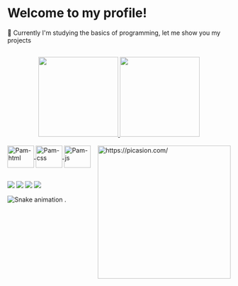
# Welcome to my profile!
📌 Currently I'm studying the basics of programming, let me show you my projects

##

<div align="center">
  <a href="https://github.com/pamlotusia">
  <img height="180em" src="https://github-readme-stats.vercel.app/api?username=pamlotusia&show_icons=true&theme=tokyonight&include_all_commits=true&count_private=true"/>
  <img height="180em" src="https://github-readme-stats.vercel.app/api/top-langs/?username=pamlotusia&layout=compact&langs_count=7&theme=tokyonight"/>
</div>
<div style="display: inline_block"><br>
<img src="https://cdn.jsdelivr.net/gh/devicons/devicon/icons/html5/html5-original.svg" align="center" alt="Pam-html" height="50" width="60"  />
<img src="https://cdn.jsdelivr.net/gh/devicons/devicon/icons/css3/css3-original.svg" align="center" alt="Pam-css" height="50" width="60" />
<img src="https://cdn.jsdelivr.net/gh/devicons/devicon/icons/javascript/javascript-original.svg"  align="center" alt="Pam-js" height="50" width="60"  />
<a href="https://picasion.com/"><img src="https://i.picasion.com/pic91/459bbea550fbf98c2c13e9f310726c31.gif" width="300" height="300" border="0"  align="right" alt="https://picasion.com/" /></a>
</div>

##

 <a href="https://www.linkedin.com/in/pamelajlima" target="_blank"><img src="https://img.shields.io/badge/-LinkedIn-%230077B5?style=for-the-badge&logo=linkedin&logoColor=white" target="_blank"></a> 
 <a href = "mailto:pamela.jesus.lima@gmail.com" target="_blank"><img src="https://img.shields.io/badge/Gmail-D14836?style=for-the-badge&logo=gmail&logoColor=white" target="_blank"></a>
 <a href="https://instagram.com/pam.lotusia" target="_blank"><img  src="https://img.shields.io/badge/-Instagram-%23E4405F?style=for-the-badge&logo=instagram&logoColor=white" target="_blank"></a>
 <a href="https://api.whatsapp.com/send?phone=5511984097584&text=Ol%C3%A1%2C%20visitei%20seu%20perfil%20no%20github%2C%20podemos%20conversar%3F" target="_blank"><img src="https://img.shields.io/badge/WhatsApp-25D366?style=for-the-badge&logo=whatsapp&logoColor=white" target="_blank"></a> 
</div>

   ![Snake animation](https://github.com/pamlotusia/pamlotusia/blob/output/github-repositories-grid-snake.svg)
   .

